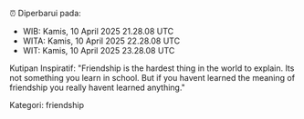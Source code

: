 ⏰ Diperbarui pada:
- WIB: Kamis, 10 April 2025 21.28.08 UTC
- WITA: Kamis, 10 April 2025 22.28.08 UTC
- WIT: Kamis, 10 April 2025 23.28.08 UTC

Kutipan Inspiratif:
"Friendship is the hardest thing in the world to explain. Its not something you learn in school. But if you havent learned the meaning of friendship you really havent learned anything."


Kategori: friendship

